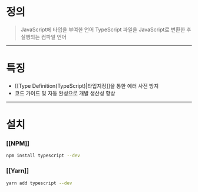 # 정의

> JavaScript에 타입을 부여한 언어
> TypeScript 파일을 JavaScript로 변환한 후 실행되는 컴파일 언어

---
# 특징

- [[Type Definition(TypeScript)|타입지정]]을 통한 에러 사전 방지
- 코드 가이드 및 자동 완성으로 개발 생산성 향상

---
# 설치
### [[NPM]]
```bash
npm install typescript --dev
```
### [[Yarn]]
```bash
yarn add typescript --dev
```

